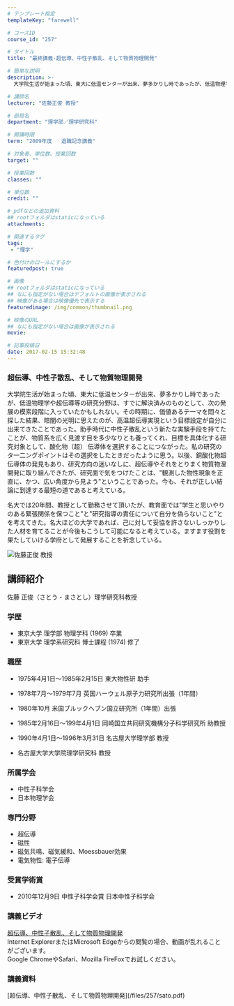 ```yaml
---
# テンプレート指定
templateKey: "farewell"

# コースID
course_id: "257"

# タイトル
title: "最終講義-超伝導、中性子散乱、そして物質物理開発"

# 簡単な説明
description: >-
  大学院生活が始まった頃、東大に低温センターが出来、夢多かりし時であったが、低温物理学や超伝導等の研究分野は、すでに解決済みのものとして、次の発展の模索段階に入っていたかもしれない。その時期に、価値...

# 講師名
lecturer: "佐藤正俊 教授"

# 部局名
department: "理学部／理学研究科"

# 開講時限
term: "2009年度	退職記念講義"

# 対象者、単位数、授業回数
target: ""

# 授業回数
classes: ""

# 単位数
credit: ""

# pdfなどの追加資料
## rootフォルダはstaticになっている
attachments: 

# 関連するタグ
tags:
 - "理学"

# 色付けのロールにするか
featuredpost: true

# 画像
## rootフォルダはstaticになっている
## なにも指定がない場合はデフォルトの画像が表示される
## 映像がある場合は映像優先で表示する
featuredimage: /img/common/thumbnail.png

# 映像のURL
## なにも指定がない場合は画像が表示される
movie: 

# 記事投稿日
date: 2017-02-15 15:32:48
---
```



### 超伝導、中性子散乱、そして物質物理開発

大学院生活が始まった頃、東大に低温センターが出来、夢多かりし時であったが、低温物理学や超伝導等の研究分野は、すでに解決済みのものとして、次の発展の模索段階に入っていたかもしれない。その時期に、価値あるテ一マを悶々と探した結果、暗闇の光明に思えたのが、高温超伝導実現という目標設定が自分に出来てきたことであった。助手時代に中性子散乱という新たな実験手段を持てたことが、物質系を広く見渡す目を多少なりとも養ってくれ、目標を具体化する研究対象として、酸化物（超） 伝導体を選択することにつながった。私の研究のタ一二ングポイントはその選択をしたときだったように思う。以後、銅酸化物超伝導体の発見もあり、研究方向の迷いなしに、超伝導やそれをとりまく物質物浬開発に取り組んできたが、研究面で気をつけたことは、"観測した物性現象を正直に、かつ、広い角度から見よう"ということであった。今も、それが正しい結論に到達する最短の道であると考えている。

名大では20年間、教授として勤務させて頂いたが、教育面では"学生と思いやりのある緊張関係を保つこと"と"研究指導の責任について自分を偽らないこと"とを考えてきた。名大ほどの大学であれば、己に対して妥協を許さないしっかりした人材を育てることが今後もこうして可能になると考えている。ますます役割を果たしていける学府として発展することを祈念している。



![佐藤正俊 教授](/files/257/s_sato.jpg) 
## 講師紹介

佐藤 正俊（さとう・まさとし）理学研究科教授

### 学歴

* 東京大学 理学部 物理学科 (1969) 卒業
* 東京大学 理学系研究科 博士課程 (1974) 修了

### 職歴

* 1975年4月1日〜1985年2月15日 東大物性研 助手
* 1978年7月〜1979年7月 英国ハーウェル原子力研究所出張（1年間）
* 1980年10月 米国ブルックへブン国立研究所（1年間）出張

* 1985年2月16日〜199年4月1日 岡崎国立共同研究機構分子科学研究所 助教授

* 1990年4月1日〜1996年3月31日 名古屋大学理学部 教授
* 名古屋大学大学院理学研究科 教授

### 所属学会

* 中性子科学会
* 日本物理学会

### 専門分野

* 超伝導
* 磁性
* 磁気共鳴、磁気緩和、Moessbauer効果
* 電気物性: 電子伝導

### 受賞学術賞

* 2010年12月9日 中性子科学会賞 日本中性子科学会


<h3>講義ビデオ</h3>
<p>
<a href="https://nuvideo.media.nagoya-u.ac.jp/embed/d82ba8c308e0545007412db1f0d2ce8b387f7010" target="blank">超伝導、中性子散乱、そして物質物理開発</a>
<br>Internet ExplorerまたはMicrosoft Edgeからの閲覧の場合、動画が乱れることがございます。
<br>Google ChromeやSafari、Mozilla FireFoxでお試しください。
</p>

<h3>講義資料</h3>

<p>
[超伝導、中性子散乱、そして物質物理開発](/files/257/sato.pdf) 
</p>


